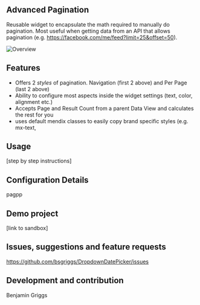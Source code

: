 ## Advanced Pagination
Reusable widget to encapsulate the math required to manually do pagination. Most useful when getting data from an API that allows pagination (e.g. https://facebook.com/me/feed?limit=25&offset=50).

![Overview](https://github.com/bsgriggs/pagination/blob/media/Overview.png)

## Features
- Offers 2 *styles* of pagination. Navigation (first 2 above) and Per Page (last 2 above)
- Ability to configure most aspects inside the widget settings (text, color, alignment etc.)
- Accepts Page and Result Count from a parent Data View and calculates the rest for you 
- uses default mendix classes to easily copy brand specific styles (e.g. mx-text, 

## Usage
[step by step instructions]

## Configuration Details
pagpp

## Demo project
[link to sandbox]

## Issues, suggestions and feature requests
https://github.com/bsgriggs/DropdownDatePicker/issues

## Development and contribution
Benjamin Griggs
